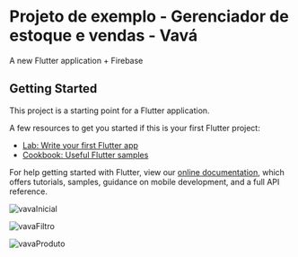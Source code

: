 # Projeto de exemplo - Gerenciador de estoque e vendas - Vavá

A new Flutter application + Firebase

## Getting Started

This project is a starting point for a Flutter application.

A few resources to get you started if this is your first Flutter project:

- [Lab: Write your first Flutter app](https://flutter.dev/docs/get-started/codelab)
- [Cookbook: Useful Flutter samples](https://flutter.dev/docs/cookbook)

For help getting started with Flutter, view our
[online documentation](https://flutter.dev/docs), which offers tutorials,
samples, guidance on mobile development, and a full API reference.

![vavaInicial](https://user-images.githubusercontent.com/75596037/148305127-616ee3d2-5b77-427c-9065-b47303a336fc.png)

![vavaFiltro](https://user-images.githubusercontent.com/75596037/148305100-0f9f01b9-4078-4f6e-84f6-80761c8843a7.png)

![vavaProduto](https://user-images.githubusercontent.com/75596037/148305145-4ed1850a-9287-488e-8469-116b1c3d790c.png)



